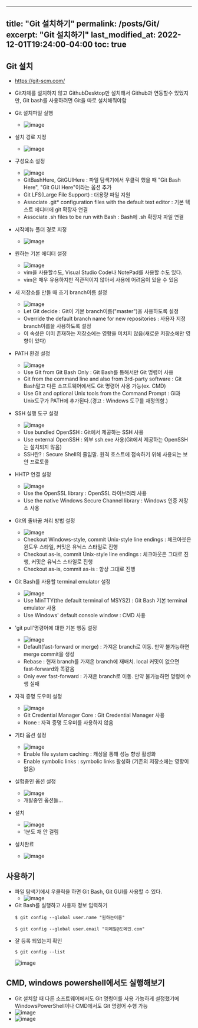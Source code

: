  ---
title: "Git 설치하기"
permalink: /posts/Git/
excerpt: "Git 설치하기"
last_modified_at: 2022-12-01T19:24:00-04:00
toc: true
---


## Git 설치
- https://git-scm.com/

- Git자체를 설치하지 않고 GithubDesktop만 설치해서 Github과 연동할수 있었지만, Git bash를 사용하려면 Git을 따로 설치해줘야함
	
- Git 설치파일 실행
	- ![image](https://user-images.githubusercontent.com/11372675/204945440-9b084dd3-540c-4628-92f5-93d31270bbea.png)
- 설치 경로 지정
	- ![image](https://user-images.githubusercontent.com/11372675/204945517-08810384-7970-4fd0-9a0a-b0e2b0071fc4.png)
- 구성요소 설정
	- ![image](https://user-images.githubusercontent.com/11372675/204944341-2ffc93db-9b36-4a9c-92ab-43147e30870f.png)
	- GitBashHere, GitGUIHere : 파일 탐색기에서 우클릭 했을 때 "Git Bash Here", "Git GUI Here"이라는 옵션 추가 
	- Git LFS(Large File Support) : 대용량 파일 지원
	- Associate .git* configuration files with the default text editor : 기본 텍스트 에디터에 git 확장자 연결
	- Associate .sh files to be run with Bash : Bash에 .sh 확장자 파일 연결
- 시작메뉴 폴더 경로 지정
	- ![image](https://user-images.githubusercontent.com/11372675/204945567-9fd8baf7-701e-4d16-864f-0d92cf670ad0.png)
- 원하는 기본 에디터 설정
	- ![image](https://user-images.githubusercontent.com/11372675/204944104-ae1e1404-920f-4922-acb3-e97eb0e1dac8.png)
	- vim을 사용할수도, Visual Studio Code나 NotePad를 사용할 수도 있다.
	- vim은 매우 유용하지만 직관적이지 않아서 사용에 어려움이 있을 수 있음
- 새 저장소를 만들 때 초기 branch이름 설정
	- ![image](https://user-images.githubusercontent.com/11372675/204944303-a75456f3-11ce-48e3-aed5-b909a9f30319.png)
	- Let Git decide : Git이 기본 branch이름("master")을 사용하도록 설정
	- Override the default branch name for new repositories : 사용자 지정 branch이름을 사용하도록 설정
	- 이 속성은 이미 존재하는 저장소에는 영향을 미치지 않음(새로운 저장소에만 영향이 있다)
- PATH 환경 설정
	- ![image](https://user-images.githubusercontent.com/11372675/204946636-f99477f1-ba42-4bb1-8a5d-b5a2d054e9e1.png)
	- Use Git from Git Bash Only : Git Bash를 통해서만 Git 명령어 사용
	- Git from the command line and also from 3rd-party software : Git Bash말고 다른 소프트웨어에서도 Git 명령어 사용 가능(ex. CMD)
	- Use Git and optional Unix tools from the Command Prompt : Gi과 Unix도구가 PATH에 추가된다.(경고 : Windows 도구를 재정의함.)
- SSH 실행 도구 설정
	- ![image](https://user-images.githubusercontent.com/11372675/204946993-c709940a-6bd3-4bde-bb86-e552c9de6c88.png)
	- Use bundled OpenSSH : Git에서 제공하는 SSH 사용
	- Use external OpenSSH : 외부 ssh.exe 사용(Git에서 제공하는 OpenSSH는 설치되지 않음)
	- SSH란? : Secure Shell의 줄임말. 원격 호스트에 접속하기 위해 사용되는 보안 프로토콜
- HHTP 연결 설정
	- ![image](https://user-images.githubusercontent.com/11372675/204947429-b51a2e38-9e08-4327-ad3c-525cf0aff243.png)
	- Use the OpenSSL library : OpenSSL 라이브러리 사용
	- Use the native Windows Secure Channel library : Windows 인증 저장소 사용
- Git의 줄바꿈 처리 방법 설정
	- ![image](https://user-images.githubusercontent.com/11372675/204947739-34816383-e400-4907-8695-f907d086108b.png)
	- Checkout Windows-style, commit Unix-style line endings : 체크아웃은 윈도우 스타일, 커밋은 유닉스 스타일로 진행
	- Checkout as-is, commit Unix-style line endings : 체크아웃은 그대로 진행, 커밋은 유닉스 스타일로 진행 
	- Checkout as-is, commit as-is : 항상 그대로 진행
- Git Bash를 사용할 terminal emulator 설정
	- ![image](https://user-images.githubusercontent.com/11372675/204947974-bd8ba375-99f3-474a-886d-889c8d3f5324.png)
	- Use MinTTY(the default terminal of MSYS2) : Git Bash 기본 terminal emulator 사용
	- Use Windows' default console window : CMD 사용
- 'git pull'명령어에 대한 기본 행동 설정
	- ![image](https://user-images.githubusercontent.com/11372675/204948418-e311180b-ecfc-4052-b2b0-f644691e0e2f.png)
	- Default(fast-forward or merge) : 가져온 branch로 이동. 만약 불가능하면 merge commit을 생성
	- Rebase : 현재 branch를 가져온 branch에 재배치. local 커밋이 없으면 fast-forward와 똑같음
	- Only ever fast-forward : 가져온 branch로 이동. 만약 불가능하면 명령어 수행 실패
- 자격 증명 도우미 설정
	- ![image](https://user-images.githubusercontent.com/11372675/204948724-b236ca3d-cb71-4dd2-a92d-c79959d5ecc2.png)
	- Git Credential Manager Core : Git Credential Manager 사용
	- None : 자격 증명 도우미를 사용하지 않음
- 기타 옵션 설정
	- ![image](https://user-images.githubusercontent.com/11372675/204948916-79b1b122-88bc-44ab-b586-8b52f0097bd2.png)
	- Enable file system caching : 캐싱을 통해 성능 향상 활성화
	- Enable symbolic links : symbolic links 활성화 (기존의 저장소에는 영향이 없음)
- 실험중인 옵션 설정
	- ![image](https://user-images.githubusercontent.com/11372675/204949042-4045f883-f8d0-426f-a12e-62409ea0fb96.png)
	- 개발중인 옵션들...
- 설치
	- ![image](https://user-images.githubusercontent.com/11372675/204949094-55c56257-9593-41ab-836b-a76e6c81c15a.png)
	- 1분도 채 안 걸림
- 설치완료
	- ![image](https://user-images.githubusercontent.com/11372675/204949164-79866a41-7662-44a6-afdc-94482b34785f.png)

## 사용하기
- 파일 탐색기에서 우클릭을 하면 Git Bash, Git GUI를 사용할 수 있다.
	- ![image](https://user-images.githubusercontent.com/11372675/204949284-57d7a1d1-2da3-481f-b43b-91259692c877.png)
- Git Bash를 실행하고 사용자 정보 입력하기
	```
	$ git config --global user.name "원하는이름"
	```
	```
	$ git config --global user.email "이메일@도메인.com"
	```
- 잘 등록 되었는지 확인
	```
	$ git config --list
	```
	![image](https://user-images.githubusercontent.com/11372675/204949949-2c7de98d-8620-4746-8022-c48839caa89a.png)

## CMD, windows powershell에서도 실행해보기
- Git 설치할 때 다른 소프트웨어에서도 Git 명령어를 사용 가능하게 설정했기에 WindowsPowerShell이나 CMD에서도 Git 명령어 수행 가능
- ![image](https://user-images.githubusercontent.com/11372675/204950415-1940c56d-c838-4a7f-894c-e418e78fcd44.png)
- ![image](https://user-images.githubusercontent.com/11372675/204950206-af93075f-5808-4658-927f-f15c9c1f7ea9.png)

